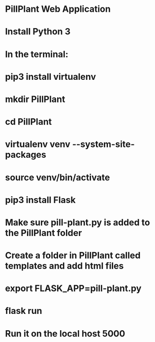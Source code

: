 # PillPlant Web Application

# Install Python 3

# In the terminal:
# pip3 install virtualenv
# mkdir PillPlant
# cd PillPlant
# virtualenv venv --system-site-packages
# source venv/bin/activate
# pip3 install Flask

# Make sure pill-plant.py is added to the PillPlant folder
# Create a folder in PillPlant called templates and add html files


# export FLASK_APP=pill-plant.py
# flask run

# Run it on the local host 5000
